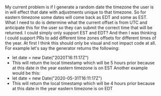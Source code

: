 My current problem is if I generate a random date the timezone the user is in will effect that date with adjustments unique to that timezone.
So for eastern timezone some dates will come back as EDT and some as EST.
What I need to do is determine what the current offset is from UTC and anticipate this for the user so they can submit the correct time that will be returned.
I could simply only support EST and EDT?
And then I was thinking I could support PRs to add different time zones offsets for different times of the year.
At first I think this should only be visual and not impact code at all.
For example let's say the generator returns the following:
- let date = new Date("2020T16:11:17Z")
- This will return the local timestamp which will be 5 hours prior because at this date in the year eastern timezone is on EST
Another example would be this:
- let date = new Date("2020-05-31T16:11:17Z")
- This will return the local timestamp which will be 4 hours prior because at this date in the year eastern timezone is on EDT